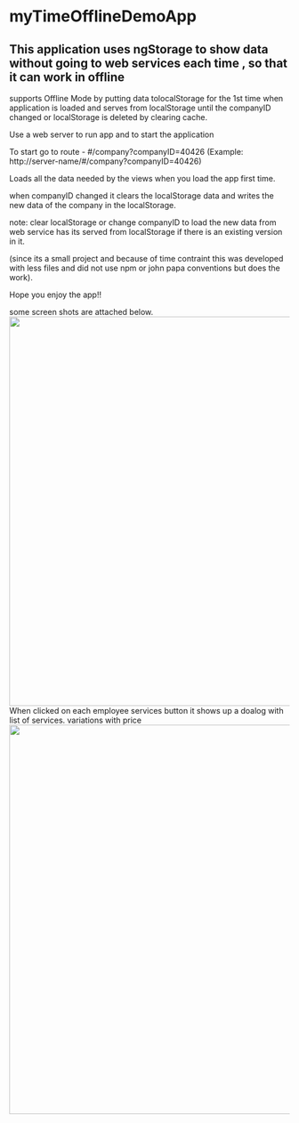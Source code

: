 # myTimeOfflineDemoApp

This application uses ngStorage to show data without going to web services each time , so that it can work in offline
-----
supports Offline Mode by putting data tolocalStorage for the 1st time when application is loaded and serves from localStorage until the companyID changed or localStorage is deleted by clearing cache.

Use a web server to run app and to start the application

To start go to route - #/company?companyID=40426   (Example: http://server-name/#/company?companyID=40426)

Loads all the data needed by the views when you load the app first time.

when companyID changed it clears the localStorage data and writes the new data of the company in the localStorage.

note: clear localStorage or change companyID to load the new data from web service has its served from localStorage if there is an existing version in it.


(since its a small project and because of time contraint this was developed with less files and did not use npm or john papa conventions but does the work).

Hope you enjoy the app!!

some screen shots are attached below.
<br>
<image height="700" src="https://github.com/manish3344/myTimeDemo/blob/master/assets/home_screen_capture.PNG" />
<br>
When clicked on each employee services button it shows up a doalog with list of services. variations with price
<br>
<image height="700" src="https://github.com/manish3344/myTimeDemo/blob/master/assets/ServicesModalCapture.PNG" />


